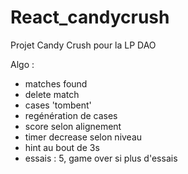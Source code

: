 # React_candycrush

Projet Candy Crush pour la LP DAO

Algo :

- matches found
- delete match
- cases 'tombent'
- regénération de cases
- score selon alignement
- timer decrease selon niveau
- hint au bout de 3s
- essais : 5, game over si plus d'essais
